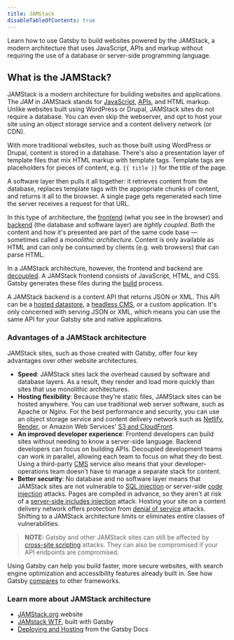```yaml
---
title: JAMStack
disableTableOfContents: true
---
```


Learn how to use Gatsby to build websites powered by the JAMStack, a modern architecture that uses JavaScript, APIs and markup without requiring the use of a database or server-side programming language.

## What is the JAMStack?

JAMStack is a modern architecture for building websites and applications. The _JAM_ in JAMStack stands for [JavaScript](/docs/glossary#javascript), [APIs](/docs/glossary#api), and HTML markup. Unlike websites built using WordPress or Drupal, JAMStack sites do not require a database. You can even skip the webserver, and opt to host your site using an object storage service and a content delivery network (or CDN).

With more traditional websites, such as those built using WordPress or Drupal, content is stored in a database. There's also a presentation layer of template files that mix HTML markup with template tags. Template tags are placeholders for pieces of content, e.g. `{{ title }}` for the title of the page.

A software layer then pulls it all together: it retrieves content from the database, replaces template tags with the appropriate chunks of content, and returns it all to the browser. A single page gets regenerated each time the server receives a request for that URL.

In this type of architecture, the [frontend](/docs/glossary#frontend) (what you see in the browser) and [backend](/docs/glossary#backend) (the database and software layer) are _tightly coupled_. Both the content and how it's presented are part of the same code base — sometimes called a _monolithic architecture_. Content is only available as HTML and can only be consumed by clients (e.g. web browsers) that can parse HTML.

In a JAMStack architecture, however, the frontend and backend are [decoupled](/docs/glossary#decoupled). A JAMStack frontend consists of JavaScript, HTML, and CSS. Gatsby generates these files during the [build](/docs/glossary#build) process.

A JAMStack backend is a content API that returns JSON or XML. This API can be a [hosted datastore](/docs/how-to/sourcing-data/sourcing-from-hosted-services/), a [headless CMS](/docs/how-to/sourcing-data/headless-cms/), or a custom application. It's only concerned with serving JSON or XML, which means you can use the same API for your Gatsby site and native applications.

### Advantages of a JAMStack architecture

JAMStack sites, such as those created with Gatsby, offer four key advantages over other website architectures.

- **Speed**: JAMStack sites lack the overhead caused by software and database layers. As a result, they render and load more quickly than sites that use monolithic architectures.
- **Hosting flexibility**: Because they're static files, JAMStack sites can be hosted anywhere. You can use traditional web server software, such as Apache or Nginx. For the best performance and security, you can use an object storage service and content delivery network such as [Netlify](/docs/how-to/previews-deploys-hosting/deploying-to-netlify), [Render](/docs/deploying-to-render), or Amazon Web Services' [S3 and CloudFront](/docs/how-to/previews-deploys-hosting/deploying-to-s3-cloudfront).
- **An improved developer experience**: Frontend developers can build sites without needing to know a server-side language. Backend developers can focus on building APIs. Decoupled development teams can work in parallel, allowing each team to focus on what they do best. Using a third-party [CMS](/docs/glossary#cms) service also means that your developer-operations team doesn't have to manage a separate stack for content.
- **Better security**: No database and no software layer means that JAMStack sites are not vulnerable to [SQL injection](https://www.owasp.org/index.php/SQL_Injection) or server-side [code injection](https://www.owasp.org/index.php/Code_Injection) attacks. Pages are compiled in advance, so they aren't at risk of a [server-side includes injection](<https://www.owasp.org/index.php/Server-Side_Includes_(SSI)_Injection>) attack. Hosting your site on a content delivery network offers protection from [denial of service](https://www.owasp.org/index.php/Denial_of_Service) attacks. Shifting to a JAMStack architecture limits or eliminates entire classes of vulnerabilities.

> **NOTE:** Gatsby and other JAMStack sites can still be affected by [cross-site scripting](https://www.owasp.org/index.php/Types_of_Cross-Site_Scripting) attacks. They can also be compromised if your API endpoints are compromised.

Using Gatsby can help you build faster, more secure websites, with search engine optimization and accessibility features already built in. See how Gatsby [compares](/features/) to other frameworks.

### Learn more about JAMStack architecture

- [JAMStack.org](https://jamstack.org/) website
- [JAMstack WTF](https://jamstack.wtf/), built with Gatsby
- [Deploying and Hosting](/docs/deploying-and-hosting/) from the Gatsby Docs
